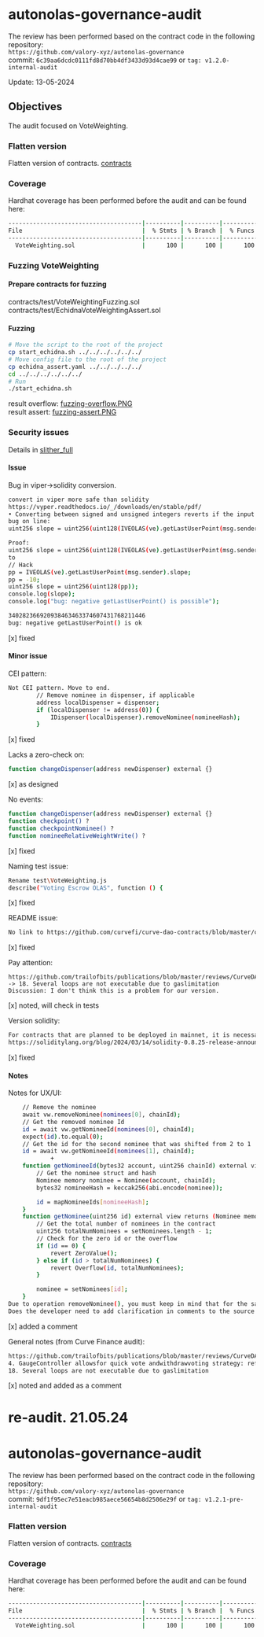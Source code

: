# autonolas-governance-audit
The review has been performed based on the contract code in the following repository:<br>
`https://github.com/valory-xyz/autonolas-governance` <br>
commit: `6c39aa6dcdc0111fd8d70bb4df3433d93d4cae99` or `tag: v1.2.0-internal-audit` <br> 

Update: 13-05-2024  <br>

## Objectives
The audit focused on VoteWeighting. <BR>

### Flatten version
Flatten version of contracts. [contracts](https://github.com/valory-xyz/autonolas-governance/blob/main/audits/internal12/analysis/contracts)


### Coverage
Hardhat coverage has been performed before the audit and can be found here:
```sh
--------------------------------------|----------|----------|----------|----------|----------------|
File                                  |  % Stmts | % Branch |  % Funcs |  % Lines |Uncovered Lines |
--------------------------------------|----------|----------|----------|----------|----------------|
  VoteWeighting.sol                   |      100 |      100 |      100 |      100 |                |
```

### Fuzzing VoteWeighting

#### Prepare contracts for fuzzing
contracts/test/VoteWeightingFuzzing.sol <br>
contracts/test/EchidnaVoteWeightingAssert.sol <br> 

#### Fuzzing
```sh
# Move the script to the root of the project
cp start_echidna.sh ../../../../../../
# Move config file to the root of the project
cp echidna_assert.yaml ../../../../../
cd ../../../../../../
# Run 
./start_echidna.sh
```
result overflow: [fuzzing-overflow.PNG](https://github.com/valory-xyz/autonolas-governance/blob/main/audits/internal12/analysis/fuzzing/overflow/fuzzing-overflow.PNG) <br>
result assert: [fuzzing-assert.PNG](https://github.com/valory-xyz/autonolas-governance/blob/main/audits/internal12/analysis/fuzzing/overflow/fuzzing-assert.PNG)


### Security issues
Details in [slither_full](https://github.com/valory-xyz/autonolas-governance/blob/main/audits/internal12/analysis/slither_full.txt) <br>

#### Issue
Bug in viper->solidity conversion.
```sh
convert in viper more safe than solidity
https://vyper.readthedocs.io/_/downloads/en/stable/pdf/
• Converting between signed and unsigned integers reverts if the input is negative.
bug on line:
uint256 slope = uint256(uint128(IVEOLAS(ve).getLastUserPoint(msg.sender).slope));

Proof:
uint256 slope = uint256(uint128(IVEOLAS(ve).getLastUserPoint(msg.sender).slope));
to
// Hack
pp = IVEOLAS(ve).getLastUserPoint(msg.sender).slope;
pp = -10;
uint256 slope = uint256(uint128(pp));
console.log(slope);
console.log("bug: negative getLastUserPoint() is possible");

340282366920938463463374607431768211446
bug: negative getLastUserPoint() is ok
```
[x] fixed

#### Minor issue
CEI pattern: <br>
```sh
Not CEI pattern. Move to end.
        // Remove nominee in dispenser, if applicable
        address localDispenser = dispenser;
        if (localDispenser != address(0)) {
            IDispenser(localDispenser).removeNominee(nomineeHash);
        }

```
[x] fixed

Lacks a zero-check on: <br>
```sh
function changeDispenser(address newDispenser) external {}
```
[x] as designed

No events: <br>
```sh
function changeDispenser(address newDispenser) external {}
function checkpoint() ?
function checkpointNominee() ?
function nomineeRelativeWeightWrite() ?
```
[x] fixed

Naming test issue: <br>
```sh
Rename test\VoteWeighting.js
describe("Voting Escrow OLAS", function () {
```
[x] fixed

README issue: <br>
```sh
No link to https://github.com/curvefi/curve-dao-contracts/blob/master/contracts/GaugeController.vy
```
[x] fixed

Pay attention: <br>
```
https://github.com/trailofbits/publications/blob/master/reviews/CurveDAO.pdf -> 18. Several loops are not executable due to gaslimitation
Discussion: I don't think this is a problem for our version.
```
[x] noted, will check in tests

Version solidity: <br>
```sh
For contracts that are planned to be deployed in mainnet, it is necessary to use the features of the latest hard fork.
https://soliditylang.org/blog/2024/03/14/solidity-0.8.25-release-announcement/
```
[x] fixed

#### Notes
Notes for UX/UI:
```sh
    // Remove the nominee
    await vw.removeNominee(nominees[0], chainId);
    // Get the removed nominee Id
    id = await vw.getNomineeId(nominees[0], chainId);
    expect(id).to.equal(0);
    // Get the id for the second nominee that was shifted from 2 to 1
    id = await vw.getNomineeId(nominees[1], chainId);
            +
    function getNomineeId(bytes32 account, uint256 chainId) external view returns (uint256 id) {
        // Get the nominee struct and hash
        Nominee memory nominee = Nominee(account, chainId);
        bytes32 nomineeHash = keccak256(abi.encode(nominee));

        id = mapNomineeIds[nomineeHash];
    }
    function getNominee(uint256 id) external view returns (Nominee memory nominee) {
        // Get the total number of nominees in the contract
        uint256 totalNumNominees = setNominees.length - 1;
        // Check for the zero id or the overflow
        if (id == 0) {
            revert ZeroValue();
        } else if (id > totalNumNominees) {
            revert Overflow(id, totalNumNominees);
        }

        nominee = setNominees[id];
    }
Due to operation removeNominee(), you must keep in mind that for the same `id` there can be DIFFERENT(!) `nominee` in different time. ref: tests
Does the developer need to add clarification in comments to the source code? 
```
[x] added a comment

General notes (from Curve Finance audit): <br>
```sh
https://github.com/trailofbits/publications/blob/master/reviews/CurveDAO.pdf
4. GaugeController allowsfor quick vote andwithdrawvoting strategy: ref: source variable WEIGHT_VOTE_DELAY
18. Several loops are not executable due to gaslimitation
```
[x] noted and added as a comment

# re-audit. 21.05.24

# autonolas-governance-audit
The review has been performed based on the contract code in the following repository:<br>
`https://github.com/valory-xyz/autonolas-governance` <br>
commit: `9df1f95ec7e51eacb985aece56654b8d2506e29f` or `tag: v1.2.1-pre-internal-audit` <br> 

### Flatten version
Flatten version of contracts. [contracts](https://github.com/valory-xyz/autonolas-governance/blob/main/audits/internal12/analysis2/contracts)

### Coverage
Hardhat coverage has been performed before the audit and can be found here:
```sh
--------------------------------------|----------|----------|----------|----------|----------------|
File                                  |  % Stmts | % Branch |  % Funcs |  % Lines |Uncovered Lines |
--------------------------------------|----------|----------|----------|----------|----------------|
  VoteWeighting.sol                   |      100 |      100 |      100 |      100 |                |
```
